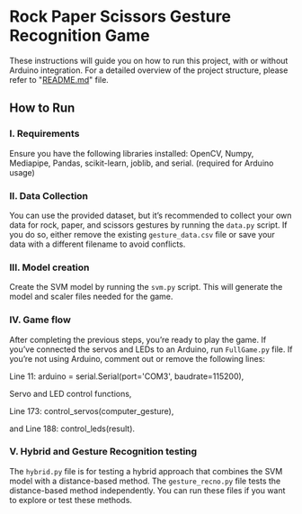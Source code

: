 # Rock Paper Scissors Gesture Recognition Game

These instructions will guide you on how to run this project, with or without Arduino integration.
For a detailed overview of the project structure, please refer to "[README.md](./README.md)" file.   

## How to Run

### I. Requirements
Ensure you have the following libraries installed: 
OpenCV, Numpy, Mediapipe, Pandas, scikit-learn, joblib, and serial. (required for Arduino usage)

### II. Data Collection
You can use the provided dataset, but it’s recommended to collect your own data for rock, paper, and scissors gestures by running the `data.py` script. 
If you do so, either remove the existing `gesture_data.csv` file or save your data with a different filename to avoid conflicts.

### III. Model creation 
Create the SVM model by running the `svm.py` script. This will generate the model and scaler files needed for the game.

### IV. Game flow
After completing the previous steps, you’re ready to play the game. If you’ve connected the servos and LEDs to an Arduino, run `FullGame.py` file.
If you’re not using Arduino, comment out or remove the following lines:

Line 11: arduino = serial.Serial(port='COM3', baudrate=115200),

Servo and LED control functions,

Line 173: control_servos(computer_gesture),

and Line 188: control_leds(result).

### V. Hybrid and Gesture Recognition testing
The `hybrid.py` file is for testing a hybrid approach that combines the SVM model with a distance-based method. The `gesture_recno.py`
file tests the distance-based method independently. You can run these files if you want to explore or test these methods.
